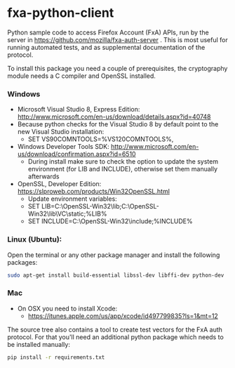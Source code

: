 fxa-python-client
=================

Python sample code to access Firefox Account (FxA) APIs, run by the server in
https://github.com/mozilla/fxa-auth-server . This is most useful for running
automated tests, and as supplemental documentation of the protocol.

To install this package you need a couple of prerequisites, the cryptography
module needs a C compiler and OpenSSL installed.

### Windows
* Microsoft Visual Studio 8, Express Edition: http://www.microsoft.com/en-us/download/details.aspx?id=40748
* Because python checks for the Visual Studio 8 by default point to the new Visual Studio installation:
  * SET VS90COMNTOOLS=%VS120COMNTOOLS%,
* Windows Developer Tools SDK: http://www.microsoft.com/en-us/download/confirmation.aspx?id=6510
  * During install make sure to check the option to update the system environment (for LIB and INCLUDE), otherwise set them manually afterwards
* OpenSSL, Developer Edition: https://slproweb.com/products/Win32OpenSSL.html
  * Update environment variables:
  * SET LIB=C:\OpenSSL-Win32\lib;C:\OpenSSL-Win32\lib\VC\static;%LIB%
  * SET INCLUDE=C:\OpenSSL-Win32\include;%INCLUDE%

### Linux (Ubuntu):
Open the terminal or any other package manager and install the following
packages:
```bash
sudo apt-get install build-essential libssl-dev libffi-dev python-dev
```

### Mac
* On OSX you need to install Xcode:
  * https://itunes.apple.com/us/app/xcode/id497799835?ls=1&mt=12

The source tree also contains a tool to create test vectors for the FxA auth
protocol.
For that you'll need an additional python package which needs to be installed
manually:
```bash
pip install -r requirements.txt
```